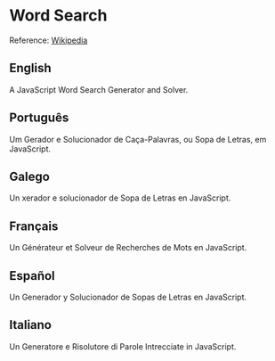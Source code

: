 Word Search
==

Reference: [Wikipedia](https://en.wikipedia.org/wiki/Word_search)

**English**
--
A JavaScript Word Search Generator and Solver.

**Português**
--
Um Gerador e Solucionador de Caça-Palavras, ou Sopa de Letras, em JavaScript.

**Galego**
--
Un xerador e solucionador de Sopa de Letras en JavaScript.

**Français**
--
Un Générateur et Solveur de Recherches de Mots en JavaScript.

**Español**
--
Un Generador y Solucionador de Sopas de Letras en JavaScript.

**Italiano**
--
Un Generatore e Risolutore di Parole Intrecciate in JavaScript.
